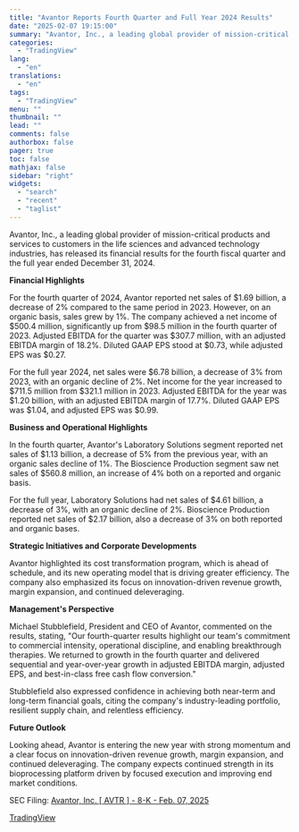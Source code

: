 ```yaml
---
title: "Avantor Reports Fourth Quarter and Full Year 2024 Results"
date: "2025-02-07 19:15:00"
summary: "Avantor, Inc., a leading global provider of mission-critical products and services to customers in the life sciences and advanced technology industries, has released its financial results for the fourth fiscal quarter and the full year ended December 31, 2024. Financial Highlights For the fourth quarter of 2024, Avantor reported net..."
categories:
  - "TradingView"
lang:
  - "en"
translations:
  - "en"
tags:
  - "TradingView"
menu: ""
thumbnail: ""
lead: ""
comments: false
authorbox: false
pager: true
toc: false
mathjax: false
sidebar: "right"
widgets:
  - "search"
  - "recent"
  - "taglist"
---
```


Avantor, Inc., a leading global provider of mission-critical products and services to customers in the life sciences and advanced technology industries, has released its financial results for the fourth fiscal quarter and the full year ended December 31, 2024.

**Financial Highlights**

For the fourth quarter of 2024, Avantor reported net sales of $1.69 billion, a decrease of 2% compared to the same period in 2023. However, on an organic basis, sales grew by 1%. The company achieved a net income of $500.4 million, significantly up from $98.5 million in the fourth quarter of 2023. Adjusted EBITDA for the quarter was $307.7 million, with an adjusted EBITDA margin of 18.2%. Diluted GAAP EPS stood at $0.73, while adjusted EPS was $0.27.

For the full year 2024, net sales were $6.78 billion, a decrease of 3% from 2023, with an organic decline of 2%. Net income for the year increased to $711.5 million from $321.1 million in 2023. Adjusted EBITDA for the year was $1.20 billion, with an adjusted EBITDA margin of 17.7%. Diluted GAAP EPS was $1.04, and adjusted EPS was $0.99.

**Business and Operational Highlights**

In the fourth quarter, Avantor's Laboratory Solutions segment reported net sales of $1.13 billion, a decrease of 5% from the previous year, with an organic sales decline of 1%. The Bioscience Production segment saw net sales of $560.8 million, an increase of 4% both on a reported and organic basis.

For the full year, Laboratory Solutions had net sales of $4.61 billion, a decrease of 3%, with an organic decline of 2%. Bioscience Production reported net sales of $2.17 billion, also a decrease of 3% on both reported and organic bases.

**Strategic Initiatives and Corporate Developments**

Avantor highlighted its cost transformation program, which is ahead of schedule, and its new operating model that is driving greater efficiency. The company also emphasized its focus on innovation-driven revenue growth, margin expansion, and continued deleveraging.

**Management's Perspective**

Michael Stubblefield, President and CEO of Avantor, commented on the results, stating, "Our fourth-quarter results highlight our team's commitment to commercial intensity, operational discipline, and enabling breakthrough therapies. We returned to growth in the fourth quarter and delivered sequential and year-over-year growth in adjusted EBITDA margin, adjusted EPS, and best-in-class free cash flow conversion."

Stubblefield also expressed confidence in achieving both near-term and long-term financial goals, citing the company's industry-leading portfolio, resilient supply chain, and relentless efficiency.

**Future Outlook**

Looking ahead, Avantor is entering the new year with strong momentum and a clear focus on innovation-driven revenue growth, margin expansion, and continued deleveraging. The company expects continued strength in its bioprocessing platform driven by focused execution and improving end market conditions.

SEC Filing: [Avantor, Inc. [ AVTR ] - 8-K - Feb. 07, 2025](https://www.sec.gov/Archives/edgar/data/1722482/000172248225000013/avtr-20250207.htm)

[TradingView](https://www.tradingview.com/news/tradingview:2c8b60132d1aa:0-avantor-reports-fourth-quarter-and-full-year-2024-results/)
